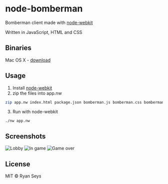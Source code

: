 # node-bomberman

Bomberman client made with [node-webkit][nw]

Written in JavaScript, HTML and CSS

## Binaries

Mac OS X - [download](https://www.dropbox.com/s/7lzil5vgqhljcfx/Bomberman.app.zip)

## Usage

1. Install [node-webkit][nw]
2. zip the files into app.nw 

```bash
zip app.nw index.html package.json bomberman.js bomberman.css bomberman.png gameover.png
```

3. Run with node-webkit

`./nw app.nw`

## Screenshots

![Lobby](http://i.imgur.com/gAmXAks.png)
![In game](http://i.imgur.com/SV6EOc9.png)
![Game over](http://i.imgur.com/IjoHw8S.png)

[nw]: https://github.com/rogerwang/node-webkit

## License

MIT &copy; Ryan Seys
